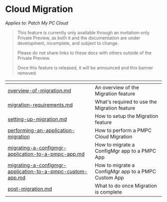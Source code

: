 # Cloud Migration

_Applies to: Patch My PC Cloud_

<blockquote class="wp-block-quote is-important">
<p>This feature is currently only available through an invitation-only Private Preview, as both it and the documentation are under development, incomplete, and subject to change.</p>
<p>Please do not share links to these docs with others outside of the Private Preview.</p>
<p>Once this feature is released, it will be announced and this banner removed.</p>
</blockquote>

<table data-view="cards"><thead><tr><th data-type="content-ref"></th><th></th></tr></thead><tbody><tr><td><a href="overview-of-migration.md">overview-of-migration.md</a></td><td>An overview of the Migration feature</td></tr><tr><td><a href="migration-requirements.md">migration-requirements.md</a></td><td>What's required to use the Migration feature</td></tr><tr><td><a href="setting-up-migration.md">setting-up-migration.md</a></td><td>How to setup the Migration feature</td></tr><tr><td><a href="performing-an-application-migration/">performing-an-application-migration</a></td><td>How to perform a PMPC Cloud Migration</td></tr><tr><td><a href="performing-an-application-migration/migrating-a-configmgr-application-to-a-pmpc-app.md">migrating-a-configmgr-application-to-a-pmpc-app.md</a></td><td>How to migrate a ConfigMgr app to a PMPC App</td></tr><tr><td><a href="performing-an-application-migration/migrating-a-configmgr-application-to-a-pmpc-custom-app.md">migrating-a-configmgr-application-to-a-pmpc-custom-app.md</a></td><td>How to migrate a ConfigMgr app to a PMPC Custom App</td></tr><tr><td><a href="post-migration.md">post-migration.md</a></td><td>What to do once Migration is complete</td></tr></tbody></table>
